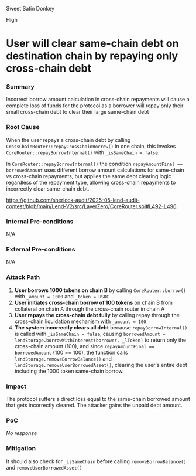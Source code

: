 Sweet Satin Donkey

High

# User will clear same-chain debt on destination chain by repaying only cross-chain debt

### Summary

Incorrect borrow amount calculation in cross-chain repayments will cause a complete loss of funds for the protocol as a borrower will repay only their small cross-chain debt to clear their large same-chain debt

### Root Cause

When the user repays a cross-chain debt by calling `CrossChainRouter::repayCrossChainBorrow()` in one chain, this invokes `CoreRouter::repayBorrowInternal()` with `_isSameChain = false`.

In `CoreRouter::repayBorrowInternal()` the condition `repayAmountFinal == borrowedAmount` uses different borrow amount calculations for same-chain vs cross-chain repayments, but applies the same debt clearing logic regardless of the repayment type, allowing cross-chain repayments to incorrectly clear same-chain debt.

https://github.com/sherlock-audit/2025-05-lend-audit-contest/blob/main/Lend-V2/src/LayerZero/CoreRouter.sol#L492-L496

### Internal Pre-conditions

N/A

### External Pre-conditions

N/A

### Attack Path

1. **User borrows 1000 tokens on chain B** by calling `CoreRouter::borrow()` with `_amount = 1000` and `_token = USDC`
2. **User initiates cross-chain borrow of 100 tokens** on chain B from collateral on chain A through the cross-chain router in chain A
3. **User repays the cross-chain debt fully** by calling repay through the cross-chain liquidation mechanism with `_amount = 100`
4. **The system incorrectly clears all debt** because `repayBorrowInternal()` is called with `_isSameChain = false`, causing `borrowedAmount = lendStorage.borrowWithInterest(borrower, _lToken)` to return only the cross-chain amount (100), and since `repayAmountFinal == borrowedAmount` (100 == 100), the function calls `lendStorage.removeBorrowBalance()` and `lendStorage.removeUserBorrowedAsset()`, clearing the user's entire debt including the 1000 token same-chain borrow.

### Impact

The protocol suffers a direct loss equal to the same-chain borrowed amount that gets incorrectly cleared. The attacker gains the unpaid debt amount.

### PoC

_No response_

### Mitigation

It should also check for `_isSameChain` before calling `removeBorrowBalance()` and `removeUserBorrowedAsset()`